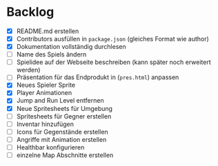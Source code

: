 # Backlog

- [x] README.md erstellen
- [x] Contributors ausfüllen in `package.json` (gleiches Format wie author)
- [x] Dokumentation vollständig durchlesen
- [ ] Name des Spiels ändern
- [ ] Spielidee auf der Webseite beschreiben (kann später noch erweitert werden)
- [ ] Präsentation für das Endprodukt in (`pres.html`) anpassen
- [x] Neues Spieler Sprite
- [x] Player Animationen
- [x] Jump and Run Level entfernen
- [x] Neue Spritesheets für Umgebung
- [ ] Spritesheets für Gegner erstellen
- [ ] Inventar hinzufügen
- [ ] Icons für Gegenstände erstellen
- [ ] Angriffe mit Animation erstellen
- [ ] Healthbar konfigurieren
- [ ] einzelne Map Abschnitte erstellen
